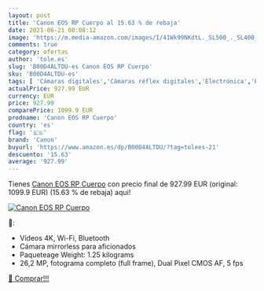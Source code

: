 ```yaml
---
layout: post
title: 'Canon EOS RP Cuerpo al 15.63 % de rebaja'
date: 2021-06-21 00:08:12
image: 'https://m.media-amazon.com/images/I/41Wk99NKdtL._SL500_._SL400_.jpg'
comments: true
category: ofertas
author: 'tole.es'
slug: 'B00D4ALTDU-es Canon EOS RP Cuerpo'
sku: 'B00D4ALTDU-es'
tags: [ 'Cámaras digitales','Cámaras réflex digitales','Electrónica','Fotografía y videocámaras','canon', ]
actualPrice: 927.99 EUR
currency: EUR
price: 927.99
comparePrice: 1099.9 EUR
prodname: 'Canon EOS RP Cuerpo'
country: 'es'
flag: '🇪🇸'
brand: 'Canon'
buyurl: 'https://www.amazon.es/dp/B00D4ALTDU/?tag=tolees-21'
descuento: '15.63'
average: '927.99'
---
```


Tienes [Canon EOS RP Cuerpo](https://www.amazon.es/dp/B00D4ALTDU/?tag=tolees-21) con precio final de  927.99 EUR (original: 1099.9 EUR) (15.63 %  de rebaja) aqui!

[![Canon EOS RP Cuerpo](https://m.media-amazon.com/images/I/41Wk99NKdtL._SL500_._SL400_.jpg)](https://www.amazon.es/dp/B00D4ALTDU/?tag=tolees-21)

🔎:

- Vídeos 4K, Wi-Fi, Bluetooth
- Cámara mirrorless para aficionados
- Paqueteage Weight: 1.25 kilograms
- 26,2 MP, fotograma completo (full frame), Dual Pixel CMOS AF, 5 fps

[🛒 Comprar!!!](https://www.amazon.es/dp/B00D4ALTDU/?tag=tolees-21)
